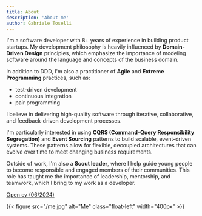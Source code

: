 ```yaml
---
title: About
description: 'About me'
author: Gabriele Toselli
---
```




I'm a software developer with 8+ years of experience in building product startups. My development philosophy is heavily influenced by **Domain-Driven Design** principles, which emphasize the importance of modeling software around the language and concepts of the business domain.

In addition to DDD, I'm also a practitioner of **Agile** and **Extreme Programming** practices, such as:

- test-driven development
- continuous integration
- pair programming

I believe in delivering high-quality software through iterative, collaborative, and feedback-driven development processes.

I'm particularly interested in using **CQRS (Command-Query Responsibility Segregation)** and **Event Sourcing** patterns to build scalable, event-driven systems. These patterns allow for flexible, decoupled architectures that can evolve over time to meet changing business requirements.

Outside of work, I'm also a **Scout leader**, where I help guide young people to become responsible and engaged members of their communities. This role has taught me the importance of leadership, mentorship, and teamwork, which I bring to my work as a developer.

[Open cv (06/2024)](/cv_toselli_06_2024.pdf)

{{< figure src="/me.jpg" alt="Me" class="float-left" width="400px" >}}
